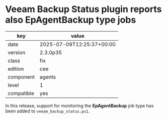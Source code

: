 [//]: # (werk v2)
# Veeam Backup Status plugin reports also EpAgentBackup type jobs

key        | value
---------- | ---
date       | 2025-07-09T12:25:37+00:00
version    | 2.3.0p35
class      | fix
edition    | cee
component  | agents
level      | 1
compatible | yes

In this release, support for monitoring the **EpAgentBackup** job type
has been added to `veeam_backup_status.ps1`.
